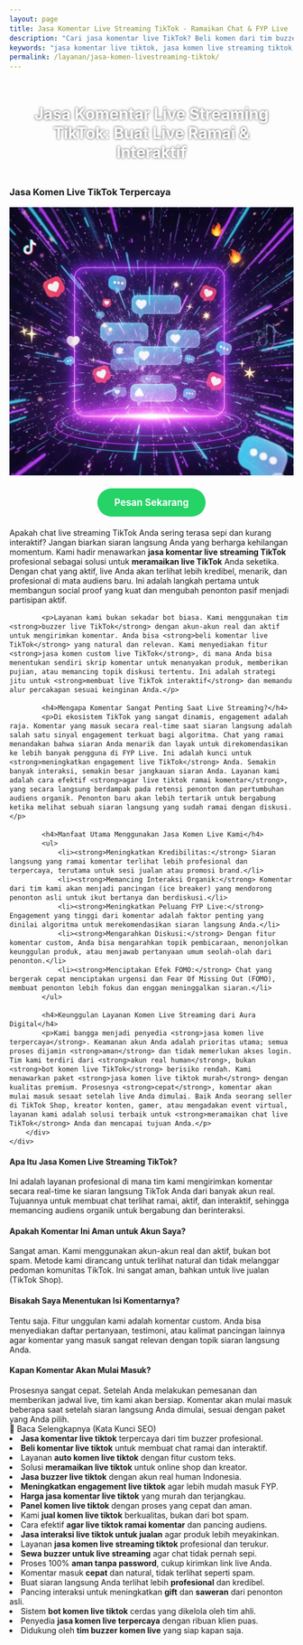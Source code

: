 ```yaml
---
layout: page
title: Jasa Komentar Live Streaming TikTok - Ramaikan Chat & FYP Live
description: "Cari jasa komentar live TikTok? Beli komen dari tim buzzer profesional untuk ramaikan chat live Anda. Layanan auto komen custom, aman, dan terpercaya untuk meningkatkan engagement & pancing audiens organik."
keywords: "jasa komentar live tiktok, jasa komen live streaming tiktok, beli komentar live tiktok, jual komen live tiktok, auto komen live tiktok, bot komen live tiktok, jasa ramaikan live tiktok, cara meramaikan chat live tiktok, membuat live tiktok interaktif, meningkatkan engagement live tiktok, agar live tiktok ramai komentar, jasa pancing audiens live, menaikkan penonton live tiktok, jasa buzzer live tiktok, tim buzzer komen live, sewa buzzer untuk live streaming, panel komen live tiktok, jasa komen dari akun real, jasa komen custom live tiktok, jasa komen live tiktok murah, jasa komen live terpercaya, jasa komen live aman, komentar live tiktok cepat, harga jasa komentar live tiktok, jasa interaksi live tiktok untuk jualan"
permalink: /layanan/jasa-komen-livestreaming-tiktok/
---
```


<script type="application/ld+json">
{
  "@context": "https://schema.org",
  "@graph": [
    {
      "@type": "WebSite",
      "@id": "https://auradigital.id/#website",
      "url": "https://auradigital.id/",
      "name": "auradigital.id"
    },
    {
      "@type": "WebPage",
      "@id": "https://auradigital.id/layanan/jasa-komen-livestreaming-tiktok/#webpage",
      "url": "https://auradigital.id/layanan/jasa-komen-livestreaming-tiktok/",
      "name": "Jasa Komentar Live TikTok | Buat Chat Ramai & Interaktif",
      "isPartOf": {
        "@id": "https://auradigital.id/#website"
      },
      "breadcrumb": {
        "@id": "https://auradigital.id/layanan/jasa-komen-livestreaming-tiktok/#breadcrumb"
      },
      "description": "Butuh jasa komentar untuk live streaming di TikTok? Kami adalah solusi untuk membuat chat live Anda terlihat ramai dan aktif. Layanan buzzer terpercaya untuk memancing interaksi dan meningkatkan engagement."
    },
    {
      "@type": "Service",
      "name": "Jasa Komentar Live Streaming TikTok",
      "serviceType": "Social Media Engagement",
      "provider": {
        "@type": "WebSite",
        "name": "auradigital.id",
        "url": "https://auradigital.id/"
      },
      "areaServed": {
        "@type": "Country",
        "name": "Indonesia"
      },
      "description": "Jasa komentar custom dari akun real human untuk membuat chat live streaming TikTok Anda menjadi interaktif dan ramai. Layanan terpercaya untuk memancing audiens dan meningkatkan peluang FYP Live."
    },
    {
      "@type": "Product",
      "name": "Paket Komentar Live Streaming TikTok",
      "image": "https://raw.githubusercontent.com/AzkaAtta/azkaatta.github.io/main/image/jasa-komen-livestreaming-tiktok.webp",
      "description": "Beli paket komentar untuk siaran langsung di TikTok. Dikerjakan oleh tim buzzer profesional untuk membuat chat live terlihat ramai, aktif, dan memancing interaksi organik. Solusi aman dan cepat.",
      "brand": {
        "@type": "Brand",
        "name": "auradigital.id"
      },
      "offers": {
        "@type": "Offer",
        "priceCurrency": "IDR",
        "price": "5000",
        "availability": "https://schema.org/InStock",
        "url": "https://auradigital.id/layanan/jasa-komen-livestreaming-tiktok/"
      }
    },
    {
      "@type": "BreadcrumbList",
      "@id": "https://auradigital.id/layanan/jasa-komen-livestreaming-tiktok/#breadcrumb",
      "itemListElement": [
        {
          "@type": "ListItem",
          "position": 1,
          "name": "Home",
          "item": "https://auradigital.id/"
        },
        {
          "@type": "ListItem",
          "position": 2,
          "name": "Layanan",
          "item": "https://auradigital.id/layanan/"
        },
        {
          "@type": "ListItem",
          "position": 3,
          "name": "Jasa Komentar Live Streaming TikTok",
          "item": "https://auradigital.id/layanan/jasa-komen-livestreaming-tiktok/"
        }
      ]
    },
    {
      "@type": "FAQPage",
      "mainEntity": [
        {
          "@type": "Question",
          "name": "Apa itu Jasa Komentar Live Streaming TikTok?",
          "acceptedAnswer": {
            "@type": "Answer",
            "text": "Ini adalah layanan di mana tim kami mengirimkan komentar secara real-time ke siaran langsung TikTok Anda. Tujuannya adalah untuk membuat chat terlihat ramai, aktif, dan interaktif."
          }
        },
        {
          "@type": "Question",
          "name": "Apakah komentar ini aman untuk akun saya?",
          "acceptedAnswer": {
            "@type": "Answer",
            "text": "Sangat aman. Semua komentar berasal dari akun real human, bukan bot. Kami fokus pada kualitas interaksi yang natural untuk menjaga keamanan akun dan live streaming Anda, terutama untuk live jualan."
          }
        },
        {
          "@type": "Question",
          "name": "Bisakah saya menentukan isi komentarnya (custom)?",
          "acceptedAnswer": {
            "@type": "Answer",
            "text": "Tentu saja. Anda bisa memberikan skrip atau arahan komentar yang spesifik agar relevan dengan topik live streaming Anda, misalnya untuk menanyakan produk atau memberikan testimoni."
          }
        }
      ]
    }
  ]
}
</script>

<h1 style="text-align: center; color: #fff; text-shadow: 0 0 4px rgba(0,0,0,0.7); padding: 20px 15px;">
    Jasa Komentar Live Streaming TikTok: Buat Live Ramai & Interaktif
</h1>

<div class="jasa-top-komen-tiktok-container">
    <div class="service-card" id="jasa-komen-livestreaming-tiktok-card" onclick="toggleService(this)">
        <h3>Jasa Komen Live TikTok Terpercaya</h3>
        <img src="https://raw.githubusercontent.com/AzkaAtta/azkaatta.github.io/main/image/jasa-komen-livestreaming-tiktok.webp" alt="Jasa Komentar untuk Live Streaming TikTok" style="max-width:100%; height:auto;" loading="lazy">
        <a href="https://wa.me/62895402343693?text=Halo,%20saya%20tertarik%20dengan%20Jasa%20Komen%20Live%20Streaming%20TikTok.%20Bisa%20info%20lebih%20lanjut?" target="_blank" class="whatsapp-button" style="display: block; width: fit-content; margin: 20px auto; padding: 15px 30px; background-color: #25D366; color: white; text-align: center; text-decoration: none; border-radius: 50px; font-size: 1.2em; font-weight: bold; transition: background-color 0.3s ease;">
            Pesan Sekarang
        </a>
        <div class="service-description">
            <p>Apakah chat live streaming TikTok Anda sering terasa sepi dan kurang interaktif? Jangan biarkan siaran langsung Anda yang berharga kehilangan momentum. Kami hadir menawarkan <strong>jasa komentar live streaming TikTok</strong> profesional sebagai solusi untuk <strong>meramaikan live TikTok</strong> Anda seketika. Dengan chat yang aktif, live Anda akan terlihat lebih kredibel, menarik, dan profesional di mata audiens baru. Ini adalah langkah pertama untuk membangun social proof yang kuat dan mengubah penonton pasif menjadi partisipan aktif.</p>

            <p>Layanan kami bukan sekadar bot biasa. Kami menggunakan tim <strong>buzzer live TikTok</strong> dengan akun-akun real dan aktif untuk mengirimkan komentar. Anda bisa <strong>beli komentar live TikTok</strong> yang natural dan relevan. Kami menyediakan fitur <strong>jasa komen custom live TikTok</strong>, di mana Anda bisa menentukan sendiri skrip komentar untuk menanyakan produk, memberikan pujian, atau memancing topik diskusi tertentu. Ini adalah strategi jitu untuk <strong>membuat live TikTok interaktif</strong> dan memandu alur percakapan sesuai keinginan Anda.</p>

            <h4>Mengapa Komentar Sangat Penting Saat Live Streaming?</h4>
            <p>Di ekosistem TikTok yang sangat dinamis, engagement adalah raja. Komentar yang masuk secara real-time saat siaran langsung adalah salah satu sinyal engagement terkuat bagi algoritma. Chat yang ramai menandakan bahwa siaran Anda menarik dan layak untuk direkomendasikan ke lebih banyak pengguna di FYP Live. Ini adalah kunci untuk <strong>meningkatkan engagement live TikTok</strong> Anda. Semakin banyak interaksi, semakin besar jangkauan siaran Anda. Layanan kami adalah cara efektif <strong>agar live tiktok ramai komentar</strong>, yang secara langsung berdampak pada retensi penonton dan pertumbuhan audiens organik. Penonton baru akan lebih tertarik untuk bergabung ketika melihat sebuah siaran langsung yang sudah ramai dengan diskusi.</p>

            <h4>Manfaat Utama Menggunakan Jasa Komen Live Kami</h4>
            <ul>
                <li><strong>Meningkatkan Kredibilitas:</strong> Siaran langsung yang ramai komentar terlihat lebih profesional dan terpercaya, terutama untuk sesi jualan atau promosi brand.</li>
                <li><strong>Memancing Interaksi Organik:</strong> Komentar dari tim kami akan menjadi pancingan (ice breaker) yang mendorong penonton asli untuk ikut bertanya dan berdiskusi.</li>
                <li><strong>Meningkatkan Peluang FYP Live:</strong> Engagement yang tinggi dari komentar adalah faktor penting yang dinilai algoritma untuk merekomendasikan siaran langsung Anda.</li>
                <li><strong>Mengarahkan Diskusi:</strong> Dengan fitur komentar custom, Anda bisa mengarahkan topik pembicaraan, menonjolkan keunggulan produk, atau menjawab pertanyaan umum seolah-olah dari penonton.</li>
                <li><strong>Menciptakan Efek FOMO:</strong> Chat yang bergerak cepat menciptakan urgensi dan Fear Of Missing Out (FOMO), membuat penonton lebih fokus dan enggan meninggalkan siaran.</li>
            </ul>

            <h4>Keunggulan Layanan Komen Live Streaming dari Aura Digital</h4>
            <p>Kami bangga menjadi penyedia <strong>jasa komen live terpercaya</strong>. Keamanan akun Anda adalah prioritas utama; semua proses dijamin <strong>aman</strong> dan tidak memerlukan akses login. Tim kami terdiri dari <strong>akun real human</strong>, bukan <strong>bot komen live TikTok</strong> berisiko rendah. Kami menawarkan paket <strong>jasa komen live tiktok murah</strong> dengan kualitas premium. Prosesnya <strong>cepat</strong>, komentar akan mulai masuk sesaat setelah live Anda dimulai. Baik Anda seorang seller di TikTok Shop, kreator konten, gamer, atau mengadakan event virtual, layanan kami adalah solusi terbaik untuk <strong>meramaikan chat live TikTok</strong> Anda dan mencapai tujuan Anda.</p>
        </div>
    </div>
</div>

<style>
  /* Struktur CSS Anda tidak diubah */
</style>

<div class="accordion">
  <div class="accordion-item">
    <div class="accordion-title"><h4>Apa Itu Jasa Komen Live Streaming TikTok?</h4></div>
    <div class="accordion-content">
      Ini adalah layanan profesional di mana tim kami mengirimkan komentar secara real-time ke siaran langsung TikTok Anda dari banyak akun real. Tujuannya untuk membuat chat terlihat ramai, aktif, dan interaktif, sehingga memancing audiens organik untuk bergabung dan berinteraksi.
    </div>
  </div>

  <div class="accordion-item">
    <div class="accordion-title"><h4>Apakah Komentar Ini Aman untuk Akun Saya?</h4></div>
    <div class="accordion-content">
      Sangat aman. Kami menggunakan akun-akun real dan aktif, bukan bot spam. Metode kami dirancang untuk terlihat natural dan tidak melanggar pedoman komunitas TikTok. Ini sangat aman, bahkan untuk live jualan (TikTok Shop).
    </div>
  </div>

  <div class="accordion-item">
    <div class="accordion-title"><h4>Bisakah Saya Menentukan Isi Komentarnya?</h4></div>
    <div class="accordion-content">
      Tentu saja. Fitur unggulan kami adalah komentar custom. Anda bisa menyediakan daftar pertanyaan, testimoni, atau kalimat pancingan lainnya agar komentar yang masuk sangat relevan dengan topik siaran langsung Anda.
    </div>
  </div>
  
  <div class="accordion-item">
    <div class="accordion-title"><h4>Kapan Komentar Akan Mulai Masuk?</h4></div>
    <div class="accordion-content">
      Prosesnya sangat cepat. Setelah Anda melakukan pemesanan dan memberikan jadwal live, tim kami akan bersiap. Komentar akan mulai masuk beberapa saat setelah siaran langsung Anda dimulai, sesuai dengan paket yang Anda pilih.
    </div>
  </div>
</div>

<script>
  // Struktur JS Anda tidak diubah
</script>


<style>
  /* Struktur CSS Anda tidak diubah */
</style>

<div class="toggle-btn" onclick="toggleHidden()">📌 Baca Selengkapnya (Kata Kunci SEO)</div>
<div id="hiddenContent" class="hidden-content">
<li><strong>Jasa komentar live tiktok</strong> terpercaya dari tim buzzer profesional.</li>
<li><strong>Beli komentar live tiktok</strong> untuk membuat chat ramai dan interaktif.</li>
<li>Layanan <strong>auto komen live tiktok</strong> dengan fitur custom teks.</li>
<li>Solusi <strong>meramaikan live tiktok</strong> untuk online shop dan kreator.</li>
<li><strong>Jasa buzzer live tiktok</strong> dengan akun real human Indonesia.</li>
<li><strong>Meningkatkan engagement live tiktok</strong> agar lebih mudah masuk FYP.</li>
<li><strong>Harga jasa komentar live tiktok</strong> yang murah dan terjangkau.</li>
<li><strong>Panel komen live tiktok</strong> dengan proses yang cepat dan aman.</li>
<li>Kami <strong>jual komen live tiktok</strong> berkualitas, bukan dari bot spam.</li>
<li>Cara efektif <strong>agar live tiktok ramai komentar</strong> dan pancing audiens.</li>
<li><strong>Jasa interaksi live tiktok untuk jualan</strong> agar produk lebih meyakinkan.</li>
<li>Layanan <strong>jasa komen live streaming tiktok</strong> profesional dan terukur.</li>
<li><strong>Sewa buzzer untuk live streaming</strong> agar chat tidak pernah sepi.</li>
<li>Proses 100% <strong>aman tanpa password</strong>, cukup kirimkan link live Anda.</li>
<li>Komentar masuk <strong>cepat</strong> dan natural, tidak terlihat seperti spam.</li>
<li>Buat siaran langsung Anda terlihat lebih <strong>profesional</strong> dan kredibel.</li>
<li>Pancing interaksi untuk meningkatkan <strong>gift</strong> dan <strong>saweran</strong> dari penonton asli.</li>
<li>Sistem <strong>bot komen live tiktok</strong> cerdas yang dikelola oleh tim ahli.</li>
<li>Penyedia <strong>jasa komen live terpercaya</strong> dengan ribuan klien puas.</li>
<li>Didukung oleh <strong>tim buzzer komen live</strong> yang siap kapan saja.</li>
</div>

<script>
  // Struktur JS Anda tidak diubah
</script>

